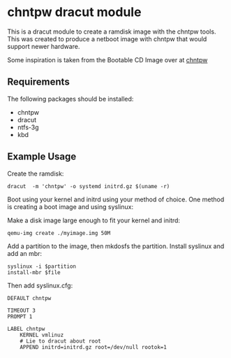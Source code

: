 chntpw dracut module
====================

This is a dracut module to create a ramdisk image with the chntpw tools. This was created to produce a netboot image with 
chntpw that would support newer hardware.

Some inspiration is taken from the Bootable CD Image over at [chntpw](http://www.chntpw.com)

Requirements
------------
The following packages should be installed:

 - chntpw
 - dracut
 - ntfs-3g
 - kbd

Example Usage
-------------

Create the ramdisk:

```
dracut  -m 'chntpw' -o systemd initrd.gz $(uname -r)
```

Boot using your kernel and initrd using your method of choice. One method is creating a boot image and using syslinux:

Make a disk image large enough to fit your kernel and initrd:

```
qemu-img create ./myimage.img 50M
```

Add a partition to the image, then mkdosfs the partition. Install syslinux and add an mbr:

```
syslinux -i $partition
install-mbr $file
```

Then add syslinux.cfg:

```
DEFAULT chntpw

TIMEOUT 3
PROMPT 1

LABEL chntpw
    KERNEL vmlinuz
    # Lie to dracut about root
    APPEND initrd=initrd.gz root=/dev/null rootok=1
```
